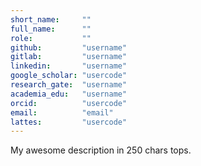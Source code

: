 ```yaml
---
short_name:     ""
full_name:      ""
role:           ""
github:         "username"
gitlab:         "username"
linkedin:       "username"
google_scholar: "usercode"
research_gate:  "username"
academia_edu:   "username"
orcid:          "usercode"
email:          "email"
lattes:         "usercode"
---
```


My awesome description in 250 chars tops.
